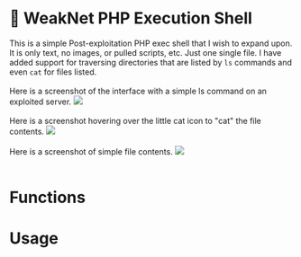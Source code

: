 # &#128026; WeakNet PHP Execution Shell
This is a simple Post-exploitation PHP exec shell that I wish to expand upon. It is only text, no images, or pulled scripts, etc. Just one single file. I have added support for traversing directories that are listed by <code>ls</code> commands and even <code>cat</code> for files listed.<br />
<br />
Here is a screenshot of the interface with a simple ls command on an exploited server.
<img src="https://weaknetlabs.com/images/wpes_0.PNG"/><br /><br />
Here is a screenshot hovering over the little cat icon to "cat" the file contents.
<img src="https://weaknetlabs.com/images/wpes_1.png"/><br /><br />
Here is a screenshot of simple file contents.
<img src="https://weaknetlabs.com/images/wpes_2.PNG"/><br /><br />

# Functions

# Usage
